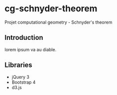 # cg-schnyder-theorem
Projet computational geometry - Schnyder's theorem
## Introduction
lorem ipsum va au diable.

## Libraries
- jQuery 3
- Bootstrap 4
- d3.js